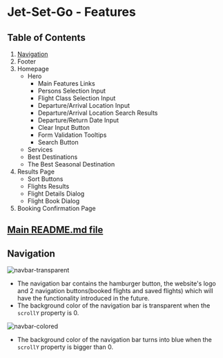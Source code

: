 # Jet-Set-Go - Features

## Table of Contents
1. [Navigation](#navigation)
2. Footer
3. Homepage
   - Hero
     - Main Features Links
     - Persons Selection Input
     - Flight Class Selection Input
     - Departure/Arrival Location Input
     - Departure/Arrival Location Search Results
     - Departure/Return Date Input
     - Clear Input Button
     - Form Validation Tooltips
     - Search Button
   - Services
   - Best Destinations
   - The Best Seasonal Destination
4. Results Page
   - Sort Buttons
   - Flights Results
   - Flight Details Dialog
   - Flight Book Dialog
5. Booking Confirmation Page

## [Main README.md file](https://github.com/FlorinMiron98/Jet-Set-Go/blob/main/README.md)

## Navigation
![navbar-transparent](https://github.com/user-attachments/assets/e33f50fb-6d22-4dc1-ab1c-d9b40b742e55)
- The navigation bar contains the hamburger button, the website's logo and 2 navigation buttons(booked flights and saved flights) which will have the functionality introduced in the future.
- The background color of the navigation bar is transparent when the `scrollY` property is 0.

![navbar-colored](https://github.com/user-attachments/assets/82b442ad-202b-43d8-a237-0397dbc9eed1)
- The background color of the navigation bar turns into blue when the `scrollY` property is bigger than 0.
